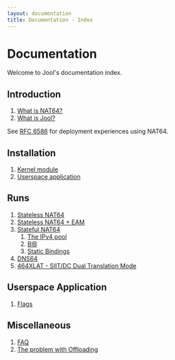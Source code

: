 ```yaml
---
layout: documentation
title: Documentation - Index
---
```


# Documentation

Welcome to Jool's documentation index.

## Introduction

1. [What is NAT64?](intro-nat64.html)
2. [What is Jool?](intro-jool.html)

See <a href="https://tools.ietf.org/html/rfc6586" target="_blank">RFC 6586</a> for deployment experiences using NAT64.

## Installation

1. [Kernel module](mod-install.html)
2. [Userspace application](usr-install.html)

## Runs

1. [Stateless NAT64](mod-run-vanilla.html)
2. [Stateless NAT64 + EAM](mod-run-eam.html)
3. [Stateful NAT64](mod-run-stateful.html)
	1. [The IPv4 pool](op-pool4.html)
	2. [BIB](misc-bib.html)
	3. [Static Bindings](op-static-bindings.html)
4. [DNS64](op-dns64.html)
5. [464XLAT - SIIT/DC Dual Translation Mode](mod-run-464xlat.html)

## Userspace Application

1. [Flags](usr-flags.html)

## Miscellaneous

1. [FAQ](misc-faq.html)
2. [The problem with Offloading](misc-offloading.html)

